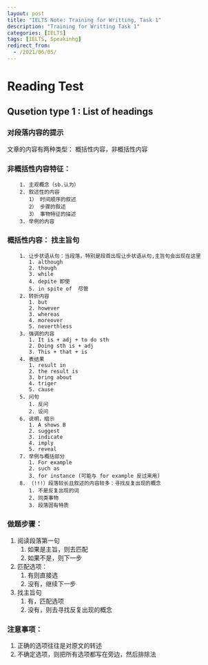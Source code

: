 ```yaml
---
layout: post
title: "IELTS Note: Training for Writting, Task 1"
description: "Training for Writting Task 1"
categories: [IELTS]
tags: [IELTS, Speakinhg]
redirect_from:
  - /2021/06/05/
---
```

# Reading Test
## Qusetion type 1 : List of headings
### 对段落内容的提示

文章的内容有两种类型： 概括性内容，非概括性内容

### 非概括性内容特征：
        
        1. 主观概念（sb.认为）
        2. 叙述性的内容
           1） 时间顺序的叙述
           2） 步骤的叙述
           3） 事物特征的描述
        3. 举例的内容
### 概括性内容： 找主旨句

        1. 让步状语从句：当段落，特别是段首出现让步状语从句,主旨句会出现在这里
           1. although 
           2. though 
           3. while
           4. depite 即使
           5. in spite of  尽管
        2. 转折内容
           1. but 
           2. however
           3. whereas
           4. moreover
           5. neverthless
        3. 强调的内容
           1. It is + adj + to do sth
           2. Doing sth is + adj
           3. This + that + is 
        4. 表结果
           1. result in 
           2. the result is 
           3. bring about
           4. triger
           5. cause
        5. 问句
           1. 反问
           2. 设问
        6. 说明，暗示
           1. A shows B
           2. suggest
           3. indicate
           4. imply
           5. reveal
        7. 举例与概括部分
           1. For example 
           2. such as 
           3. for instance (可能与 for example 反过来用)
        8. （!!!）段落较长且叙述的内容较多：寻找反复出现的概念
           1. 不是反复出现的词
           2. 同类事物
           3. 段落固有特质

### 做题步骤：
    
1. 阅读段落第一句
   1. 如果是主旨，则去匹配
   2. 如果不是，则下一步
2. 匹配选项：
   1. 有则直接选
   2. 没有，继续下一步
3. 找主旨句
   1. 有，匹配选项
   2. 没有，则去寻找反复出现的概念

### 注意事项：

1. 正确的选项往往是对原文的转述
2. 不确定选项，则把所有选项都写在旁边，然后排除法

